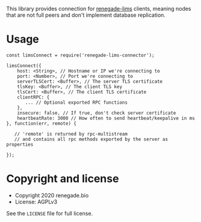 
This library provides connection for [renegade-lims](https://github.com/renegadebio/renegade-lims) clients, meaning nodes that are not full peers and don't implement database replication.

# Usage

```
const limsConnect = require('renegade-lims-connector');

limsConnect({
    host: <String>, // Hostname or IP we're connecting to
    port: <Number>, // Port we're connecting to
    serverTLSCert: <Buffer>, // The server TLS certificate 
    tlsKey: <Buffer>, // The client TLS key
    tlsCert: <Buffer>, // The client TLS certificate
    clientRPC: {
       ... // Optional exported RPC functions
    },
    insecure: false, // If true, don't check server certificate
    heartbeatRate: 3000 // How often to send heartbeat/keepalive in ms
}, function(err, remote) {

   // 'remote' is returned by rpc-multistream
   // and contains all rpc methods exported by the server as properties
   
});
```

# Copyright and license

* Copyright 2020 renegade.bio
* License: AGPLv3

See the `LICENSE` file for full license.